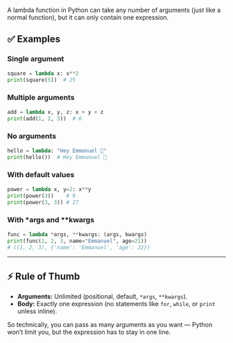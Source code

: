 A lambda function in Python can take any number of arguments (just like a normal function), but it can only contain one expression.

## ✅ Examples

### Single argument

```python
square = lambda x: x**2
print(square(5))  # 25
```

### Multiple arguments

```python
add = lambda x, y, z: x + y + z
print(add(1, 2, 3))  # 6
```

### No arguments

```python
hello = lambda: "Hey Emmanuel 👋"
print(hello())  # Hey Emmanuel 👋
```

### With default values

```python
power = lambda x, y=2: x**y
print(power(3))    # 9
print(power(3, 3)) # 27
```

### With *args and **kwargs

```python
func = lambda *args, **kwargs: (args, kwargs)
print(func(1, 2, 3, name="Emmanuel", age=21))
# ((1, 2, 3), {'name': 'Emmanuel', 'age': 22})
```

---

## ⚡ Rule of Thumb

- **Arguments:** Unlimited (positional, default, `*args`, `**kwargs`).
- **Body:** Exactly one expression (no statements like `for`, `while`, or `print` unless inline).

So technically, you can pass as many arguments as you want — Python won’t limit you, but the expression has to stay in one line.
